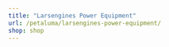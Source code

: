 ```yaml
---
title: "Larsengines Power Equipment"
url: /petaluma/larsengines-power-equipment/
shop: shop
---
```


